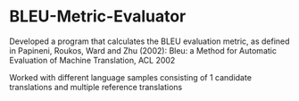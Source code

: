 # BLEU-Metric-Evaluator

Developed a program that calculates the BLEU evaluation metric, as defined in Papineni, Roukos, Ward and Zhu (2002): Bleu: a Method for Automatic Evaluation of Machine Translation, ACL 2002

Worked with different language samples consisting of 1 candidate translations and multiple reference translations
